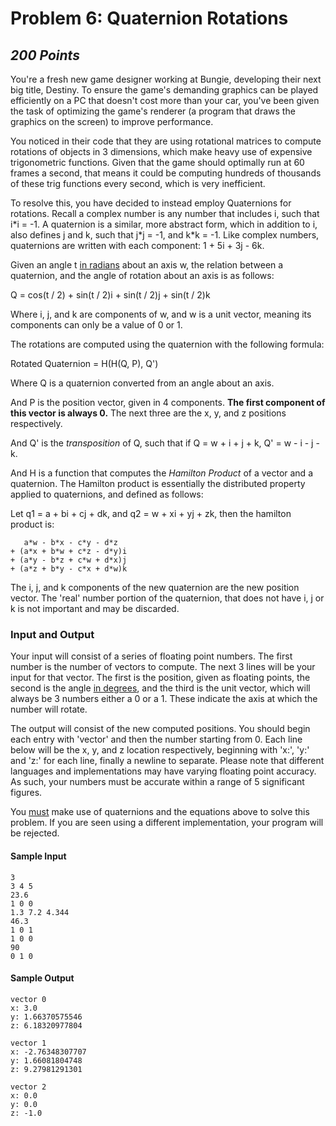 # Problem 6: Quaternion Rotations
## *200 Points*

You're a fresh new game designer working at Bungie, developing their next big title, Destiny. To ensure the game's demanding graphics can be played efficiently on a PC that doesn't cost more than your car, you've been given the task of optimizing the game's renderer (a program that draws the graphics on the screen) to improve performance. 

You noticed in their code that they are using rotational matrices to compute rotations of objects in 3 dimensions, which make heavy use of expensive trigonometric functions. Given that the game should optimally run at 60 frames a second, that means it could be computing hundreds of thousands of these trig functions every second, which is very inefficient. 

To resolve this, you have decided to instead employ Quaternions for rotations. Recall a complex number is any number that includes i, such that i\*i = -1. A quaternion is a similar, more abstract form, which in addition to i, also defines j and k, such that j\*j = -1, and k\*k = -1. Like complex numbers, quaternions are written with each component: 1 + 5i + 3j - 6k.

Given an angle t <u>in radians</u> about an axis w, the relation between a quaternion, and the angle of rotation about an axis is as follows:

Q = cos(t / 2) + sin(t / 2)i + sin(t / 2)j + sin(t / 2)k

Where i, j, and k are components of w, and w is a unit vector, meaning its components can only be a value of 0 or 1.

The rotations are computed using the quaternion with the following formula:

Rotated Quaternion = H(H(Q, P), Q')

Where Q is a quaternion converted from an angle about an axis.

And P is the position vector, given in 4 components. <b>The first component of this vector is always 0.</b> The next three are the x, y, and z positions respectively. 

And Q' is the <i>transposition</i> of Q, such that if Q = w + i + j + k, Q' = w - i - j - k.

And H is a function that computes the <i>Hamilton Product</i> of a vector and a quaternion. The Hamilton product is essentially the distributed property applied to quaternions, and defined as follows:

Let q1 = a + bi + cj + dk, and q2 = w + xi + yj + zk, then the hamilton product is:

```
   a*w - b*x - c*y - d*z
+ (a*x + b*w + c*z - d*y)i
+ (a*y - b*z + c*w + d*x)j
+ (a*z + b*y - c*x + d*w)k
```

The i, j, and k components of the new quaternion are the new position vector. The 'real' number portion of the quaternion, that does not have i, j or k is not important and may be discarded.  


### Input and Output
Your input will consist of a series of floating point numbers. The first number is the number of vectors to compute. The next 3 lines will be your input for that vector. The first is the position, given as floating points, the second is the angle <u>in degrees</u>, and the third is the unit vector, which will always be 3 numbers either a 0 or a 1. These indicate the axis at which the number will rotate. 

The output will consist of the new computed positions. You should begin each entry with 'vector' and then the number starting from 0. Each line below will be the x, y, and z location respectively, beginning with 'x:', 'y:' and 'z:' for each line, finally a newline to separate. Please note that different languages and implementations may have varying floating point accuracy. As such, your numbers must be accurate within a range of 5 significant figures.  

You <u>must</u> make use of quaternions and the equations above to solve this problem. If you are seen using a different implementation, your program will be rejected. 

#### Sample Input
```
3
3 4 5
23.6
1 0 0
1.3 7.2 4.344
46.3
1 0 1
1 0 0
90
0 1 0
```
#### Sample Output
```
vector 0
x: 3.0
y: 1.66370575546
z: 6.18320977804

vector 1
x: -2.76348307707
y: 1.66081804748
z: 9.27981291301

vector 2
x: 0.0
y: 0.0
z: -1.0
```